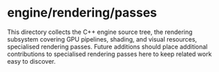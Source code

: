 # engine/rendering/passes

This directory collects the C++ engine source tree, the rendering subsystem covering GPU pipelines, shading, and visual resources, specialised rendering passes.
Future additions should place additional contributions to specialised rendering passes here to keep related work easy to discover.
